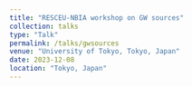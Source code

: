 ```yaml
---
title: "RESCEU-NBIA workshop on GW sources"
collection: talks
type: "Talk"
permalink: /talks/gwsources
venue: "University of Tokyo, Tokyo, Japan"
date: 2023-12-08
location: "Tokyo, Japan"
---
```

